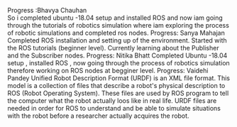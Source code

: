 Progress :Bhavya Chauhan  
So i completed ubuntu -18.04 setup and installed ROS  and now iam going through the tutorials of robotics simulation where iam exploring the process of robotic simulations and completed ros nodes.
Progress: Sanya Mahajan
Completed ROS installation and setting up of the environment. Started with the ROS tutorials (beginner level). Currently learning about the Publisher and the Subscriber nodes.
Progress: Nitika Bhatt 
Completed Ubuntu -18.04 setup , installed ROS , now going through the process of  robotics simulation therefore working on ROS nodes at begginer level.
Progress: Vaidehi Pandey 
Unified Robot Description Format (URDF) is an XML file format. This model is a collection of files that describe a robot's physical description to ROS (Robot Operating System). These files are used by ROS program to tell the computer what the robot actually loos like in real life. URDF files are needed in order for ROS to understand and be able to simulate situations with the robot before a researcher actually acquires the robot. 
